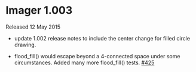 # Imager 1.003

Released 12 May 2015

- update 1.002 release notes to include the center change for filled circle drawing.

- flood_fill() would escape beyond a 4-connected space under some circumstances. Added many more flood_fill() tests. [#425](https://github.com/tonycoz/imager/issues/425)